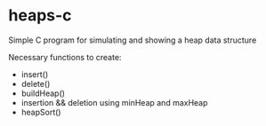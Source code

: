 # heaps-c
Simple C program for simulating and showing a heap data structure

Necessary functions to create:
- insert()
- delete()
- buildHeap()
- insertion && deletion using minHeap and maxHeap
- heapSort()
